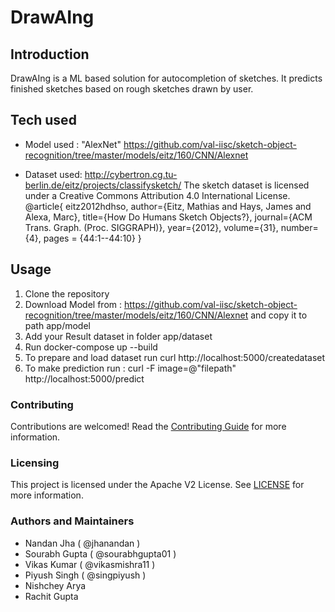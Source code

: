 # DrawAIng

## Introduction

DrawAIng is a ML based solution for autocompletion of sketches. It predicts finished sketches based on rough sketches drawn by user.

## Tech used 

* Model used : "AlexNet" https://github.com/val-iisc/sketch-object-recognition/tree/master/models/eitz/160/CNN/Alexnet

* Dataset used: http://cybertron.cg.tu-berlin.de/eitz/projects/classifysketch/
  The sketch dataset is licensed under a Creative Commons Attribution 4.0 International License.
  @article{
    eitz2012hdhso,
    author={Eitz, Mathias and Hays, James and Alexa, Marc},
    title={How Do Humans Sketch Objects?},
    journal={ACM Trans. Graph. (Proc. SIGGRAPH)},
    year={2012},
    volume={31},
    number={4},
    pages = {44:1--44:10}
  }

## Usage 

1. Clone the repository
2. Download Model from : 
   https://github.com/val-iisc/sketch-object-recognition/tree/master/models/eitz/160/CNN/Alexnet 
   and copy it to path app/model
3. Add your Result dataset in folder app/dataset
4. Run docker-compose up --build
5. To prepare and load  dataset run curl http://localhost:5000/createdataset
6. To make prediction run :  curl -F image=@"filepath"  http://localhost:5000/predict


### Contributing

Contributions are welcomed! Read the [Contributing Guide](./.github/CONTRIBUTING.md) for more information.

### Licensing

This project is licensed under the Apache V2 License. See [LICENSE](LICENSE) for more information.

### Authors and Maintainers
* Nandan Jha ( @jhanandan )
* Sourabh Gupta ( @sourabhgupta01 )
* Vikas Kumar ( @vikasmishra11 )
* Piyush Singh ( @singpiyush )
* Nishchey Arya
* Rachit Gupta
